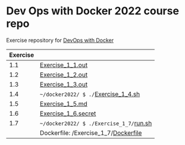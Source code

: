 # Dev Ops with Docker 2022 course repo

Exercise repository for [DevOps with Docker](https://devopswithdocker.com)

| Exercise | |
|-----|---------------------------------------------------|
| 1.1 | [Exercise_1_1.out](https://github.com/ConcernedHobbit/docker2022/blob/main/Exercise_1_1.out)
| 1.2 | [Exercise_1_2.out](https://github.com/ConcernedHobbit/docker2022/blob/main/Exercise_1_2.out)
| 1.3 | [Exercise_1_3.out](https://github.com/ConcernedHobbit/docker2022/blob/main/Exercise_1_3.out) 
| 1.4 | `~/docker2022/ $ ./`[Exercise_1_4.sh](https://github.com/ConcernedHobbit/docker2022/blob/main/Exercise_1_4.sh)
| 1.5 | [Exercise_1_5.md](https://github.com/ConcernedHobbit/docker2022/blob/main/Exercise_1_5.md)
| 1.6 | [Exercise_1_6.secret](https://github.com/ConcernedHobbit/docker2022/blob/main/Exercise_1_6.secret)
| 1.7 | `~/docker2022/ $ ./Exercise_1_7/`[run.sh](https://github.com/ConcernedHobbit/docker2022/blob/main/Exercise_1_7/run.sh)
|     | Dockerfile: /Exercise_1_7/[Dockerfile](https://github.com/ConcernedHobbit/docker2022/blob/main/Exercise_1_7/Dockerfile)
